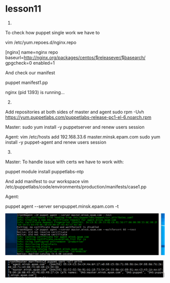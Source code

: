 # lesson11

1.
To check how puppet single work we have to 

vim /etc/yum.repoes.d/nginx.repo

[nginx]
name=nginx repo
baseurl=http://nginx.org/packages/centos/$releasever/$basearch/
gpgcheck=0
enabled=1

And check our manifest

puppet manifest1.pp

nginx (pid  1393) is running...

2.
Add repositories at both sides of master and agent
sudo rpm -Uvh https://yum.puppetlabs.com/puppetlabs-release-pc1-el-6.noarch.rpm

Master:
sudo yum install -y puppetserver
and renew users session

Agent: 
vim /etc/hosts
add 192.168.33.6 master.minsk.epam.com
sudo yum install -y puppet-agent
and renew users session

3.
Master:
To handle issue with certs we have to work with:

puppet module install puppetlabs-ntp

And add manifest to our workspace 
vim /etc/puppetlabs/code/environments/production/manifests/case1.pp

Agent:

puppet agent --server servpuppet.minsk.epam.com -t

![](https://github.com/karotkin/lesson11/blob/master/1.png)

![](https://github.com/karotkin/lesson11/blob/master/2.png)
